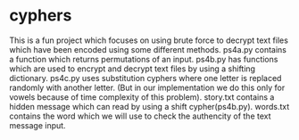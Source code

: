 # cyphers
This is a fun project which focuses on using brute force to decrypt text files which have been encoded using some different methods.
ps4a.py contains a function which returns permutations of an input.
ps4b.py has functions which are used to encrypt and decrypt text files by using a shifting dictionary.
ps4c.py uses substitution cyphers where one letter is replaced randomly with another letter.
(But in our implementation we do this only for vowels because of time complexity of this problem).
story.txt contains a hidden message which can read by using a shift cypher(ps4b.py).
words.txt contains the word which we will use to check the authencity of the text message input.
